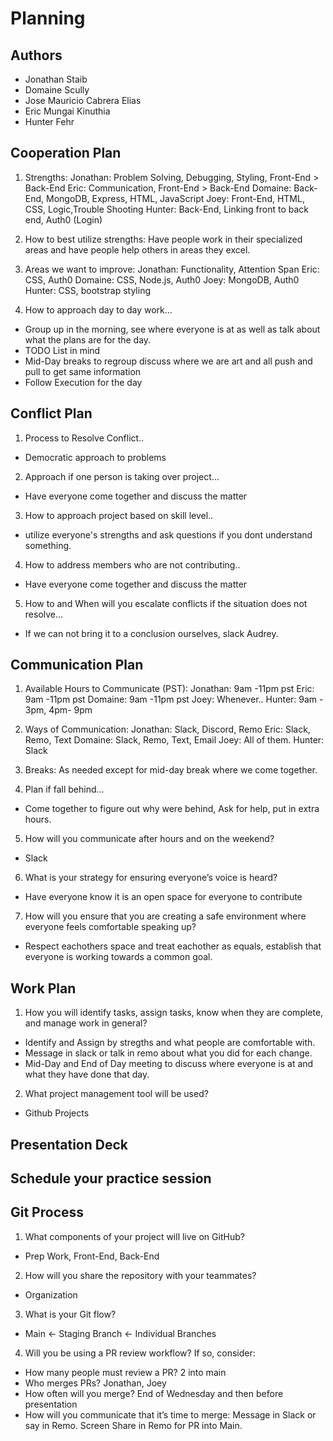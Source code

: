# Planning

## Authors

- Jonathan Staib
- Domaine Scully
- Jose Mauricio Cabrera Elias
- Eric Mungai Kinuthia
- Hunter Fehr

## Cooperation Plan

1. Strengths: Jonathan: Problem Solving, Debugging, Styling, Front-End > Back-End
              Eric: Communication, Front-End > Back-End
              Domaine: Back-End, MongoDB, Express, HTML, JavaScript
              Joey: Front-End, HTML, CSS, Logic,Trouble Shooting
              Hunter: Back-End, Linking front to back end, Auth0 (Login)
              
2. How to best utilize strengths: Have people work in their specialized areas and have people help others in areas they excel.

3. Areas we want to improve: Jonathan: Functionality, Attention Span
                             Eric: CSS, Auth0
                             Domaine: CSS, Node.js, Auth0
                             Joey: MongoDB, Auth0
                             Hunter: CSS, bootstrap styling

4. How to approach day to day work... 
 - Group up in the morning, see where everyone is at as well as talk about what the plans are for the day.
 - TODO List in mind
 - Mid-Day breaks to regroup discuss where we are art and all push and pull to get same information
 - Follow Execution for the day

## Conflict Plan

1. Process to Resolve Conflict..
- Democratic approach to problems

2. Approach if one person is taking over project...
- Have everyone come together and discuss the matter

3. How to approach project based on skill level..
- utilize everyone's strengths and ask questions if you dont understand something.

4. How to address members who are not contributing..
- Have everyone come together and discuss the matter

5. How to and When will you escalate conflicts if the situation does not resolve...
- If we can not bring it to a conclusion ourselves, slack Audrey.

## Communication Plan

1. Available Hours to Communicate (PST): Jonathan: 9am -11pm pst
                                         Eric: 9am -11pm pst
                                         Domaine: 9am -11pm pst
                                         Joey: Whenever..
                                         Hunter: 9am - 3pm, 4pm- 9pm
                                   
2. Ways of Communication: Jonathan: Slack, Discord, Remo
                          Eric: Slack, Remo, Text
                          Domaine: Slack, Remo, Text, Email
                          Joey: All of them.
                          Hunter: Slack
                          
3. Breaks: As needed except for mid-day break where we come together.

4. Plan if fall behind... 
- Come together to figure out why were behind, Ask for help, put in extra hours.

5. How will you communicate after hours and on the weekend?
- Slack

6. What is your strategy for ensuring everyone’s voice is heard?
- Have everyone know it is an open space for everyone to contribute

7. How will you ensure that you are creating a safe environment where everyone feels comfortable speaking up?
- Respect eachothers space and treat eachother as equals, establish that everyone is working towards a common goal.

## Work Plan

1. How you will identify tasks, assign tasks, know when they are complete, and manage work in general?
- Identify and Assign by stregths and what people are comfortable with. 
- Message in slack or talk in remo about what you did for each change.
- Mid-Day and End of Day meeting to discuss where everyone is at and what they have done that day.

2. What project management tool will be used?
- Github Projects

## Presentation Deck

## Schedule your practice session

## Git Process

1. What components of your project will live on GitHub?
- Prep Work, Front-End, Back-End

2. How will you share the repository with your teammates?
- Organization

3. What is your Git flow?
- Main <- Staging Branch <- Individual Branches

4. Will you be using a PR review workflow? If so, consider:
- How many people must review a PR? 2 into main
- Who merges PRs? Jonathan, Joey
- How often will you merge? End of Wednesday and then before presentation
- How will you communicate that it’s time to merge: Message in Slack or say in Remo. Screen Share in Remo for PR into Main.



